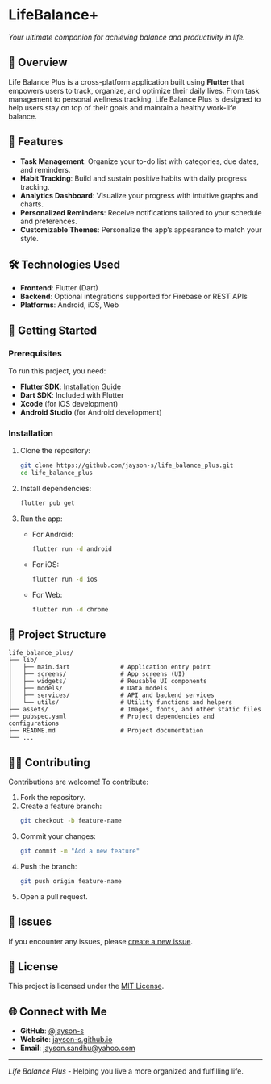 
# LifeBalance+

*Your ultimate companion for achieving balance and productivity in life.*

## 📖 Overview

Life Balance Plus is a cross-platform application built using **Flutter** that empowers users to track, organize, and optimize their daily lives. From task management to personal wellness tracking, Life Balance Plus is designed to help users stay on top of their goals and maintain a healthy work-life balance.

## 🌟 Features

- **Task Management**: Organize your to-do list with categories, due dates, and reminders.
- **Habit Tracking**: Build and sustain positive habits with daily progress tracking.
- **Analytics Dashboard**: Visualize your progress with intuitive graphs and charts.
- **Personalized Reminders**: Receive notifications tailored to your schedule and preferences.
- **Customizable Themes**: Personalize the app’s appearance to match your style.

## 🛠 Technologies Used

- **Frontend**: Flutter (Dart)
- **Backend**: Optional integrations supported for Firebase or REST APIs
- **Platforms**: Android, iOS, Web

## 🚀 Getting Started

### Prerequisites
To run this project, you need:
- **Flutter SDK**: [Installation Guide](https://flutter.dev/docs/get-started/install)
- **Dart SDK**: Included with Flutter
- **Xcode** (for iOS development)
- **Android Studio** (for Android development)

### Installation

1. Clone the repository:
   ```bash
   git clone https://github.com/jayson-s/life_balance_plus.git
   cd life_balance_plus
   ```

2. Install dependencies:
   ```bash
   flutter pub get
   ```

3. Run the app:
   - For Android:  
     ```bash
     flutter run -d android
     ```
   - For iOS:  
     ```bash
     flutter run -d ios
     ```
   - For Web:  
     ```bash
     flutter run -d chrome
     ```

## 📂 Project Structure

```
life_balance_plus/
├── lib/
│   ├── main.dart              # Application entry point
│   ├── screens/               # App screens (UI)
│   ├── widgets/               # Reusable UI components
│   ├── models/                # Data models
│   ├── services/              # API and backend services
│   └── utils/                 # Utility functions and helpers
├── assets/                    # Images, fonts, and other static files
├── pubspec.yaml               # Project dependencies and configurations
├── README.md                  # Project documentation
└── ...
```

## 🧑‍💻 Contributing

Contributions are welcome! To contribute:
1. Fork the repository.
2. Create a feature branch:
   ```bash
   git checkout -b feature-name
   ```
3. Commit your changes:
   ```bash
   git commit -m "Add a new feature"
   ```
4. Push the branch:
   ```bash
   git push origin feature-name
   ```
5. Open a pull request.

## 🐛 Issues

If you encounter any issues, please [create a new issue](https://github.com/jayson-s/life_balance_plus/issues).

## 📜 License

This project is licensed under the [MIT License](LICENSE).

## 🌐 Connect with Me

- **GitHub**: [@jayson-s](https://github.com/jayson-s)
- **Website**: [jayson-s.github.io](https://jayson-s.github.io)
- **Email**: jayson.sandhu@yahoo.com

---

*Life Balance Plus* - Helping you live a more organized and fulfilling life.
